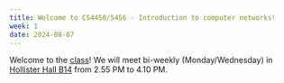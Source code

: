 ```yaml
---
title: Welcome to CS4450/5456 - Introduction to computer networks!
week: 1
date: 2024-08-07
---
```


Welcome to the [class](https://classes.cornell.edu/browse/roster/FA24/class/CS/4450)! We will meet bi-weekly (Monday/Wednesday) in [Hollister Hall B14](http://www.cornell.edu/about/maps/?q=Hollister%20Hall#CUmap) from 2.55 PM to 4.10 PM.

